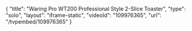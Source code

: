 {
    "title": "Waring Pro WT200 Professional Style 2-Slice Toaster",
    "type": "solo",
    "layout": "iframe-static",
    "videoId": "109976365",
    "url": "\/tvpembed\/109976365"
}